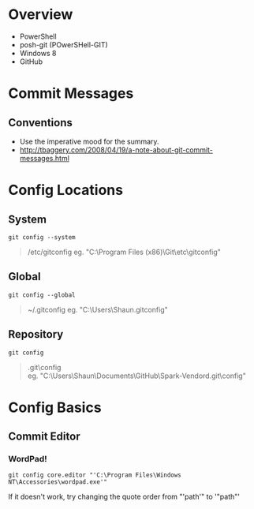 # Overview

- PowerShell
- posh-git (POwerSHell-GIT)
- Windows 8
- GitHub

# Commit Messages

## Conventions

- Use the imperative mood for the summary.
- http://tbaggery.com/2008/04/19/a-note-about-git-commit-messages.html

# Config Locations 

## System

    git config --system
    
> /etc/gitconfig
> eg. "C:\Program Files (x86)\Git\etc\gitconfig"

## Global

    git config --global
    
> ~/.gitconfig
> eg. "C:\Users\Shaun\.gitconfig"

## Repository

    git config 

> .git\config    
> eg. "C:\Users\Shaun\Documents\GitHub\Spark-Vendord\.git\config"

# Config Basics

## Commit Editor

### WordPad!

    git config core.editor "'C:\Program Files\Windows NT\Accessories\wordpad.exe'"
    
If it doesn't work, try changing the quote order from "'path'" to '"path"'
